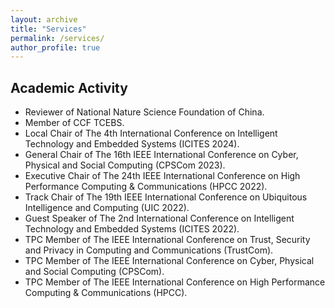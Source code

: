 ```yaml
---
layout: archive
title: "Services"
permalink: /services/
author_profile: true
---
```


## Academic Activity

* Reviewer of National Nature Science Foundation of China.
* Member of CCF TCEBS.
* Local Chair of The 4th International Conference on Intelligent Technology and Embedded Systems (ICITES 2024).
* General Chair of The 16th IEEE International Conference on Cyber, Physical and Social Computing (CPSCom 2023).
* Executive Chair of The 24th IEEE International Conference on High Performance Computing & Communications (HPCC 2022).
* Track Chair of The 19th IEEE International Conference on Ubiquitous Intelligence and Computing (UIC 2022).
* Guest Speaker of The 2nd International Conference on Intelligent Technology and Embedded Systems (ICITES 2022).
* TPC Member of The IEEE International Conference on Trust, Security and Privacy in Computing and Communications (TrustCom).
* TPC Member of The IEEE International Conference on Cyber, Physical and Social Computing (CPSCom).
* TPC Member of The IEEE International Conference on High Performance Computing & Communications (HPCC).